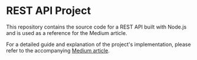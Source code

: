 # REST API Project

This repository contains the source code for a REST API built with Node.js and is used as a reference for the Medium article. 

For a detailed guide and explanation of the project's implementation, please refer to the accompanying [Medium article](https://medium.com/@bsal_cpgn/deploy-node-js-application-to-ec2-using-github-actions-217d2d82d151).

